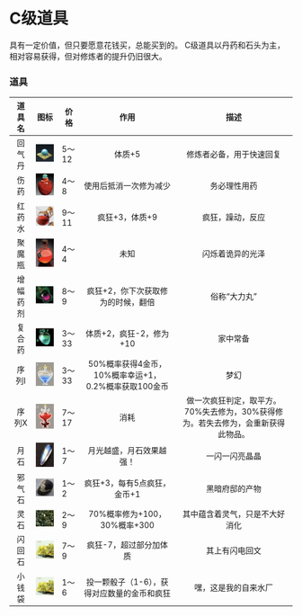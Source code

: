 # C级道具

具有一定价值，但只要愿意花钱买，总能买到的。
C级道具以丹药和石头为主，相对容易获得，但对修炼者的提升仍旧很大。

### 道具

|道具名		|图标																								|价格	|作用												|           描述																	|
| :------:	| :----------------------------------------------------------:										| -----	| :------------------------------------------------:| :----------------------:															|
|  回气丹	| <img src="../img/image-20200318002617845.png" alt="image-20200318002617845" style="width:75px;" />| 5～12	|                       体质+5						| 修炼者必备，用于快速回复															|
|  伤药		| <img src="../img/image-20200318010509264.png" alt="image-20200318010509264" style="width:75px;" />| 4～8	|          使用后抵消一次修为减少					|       务必理性用药																|
|  红药水	| <img src="../img/image-20200318003633495.png" alt="image-20200318003633495" style="width:75px;" />| 9～11	|                   疯狂+3，体质+9					|     疯狂，躁动，反应																|
|  聚魔瓶	| <img src="../img/image-20200318004152309.png" alt="image-20200318004152309" style="width:75px;" />| 4～4	|   未知    	|     闪烁着诡异的光泽																|
|  增幅药剂	| <img src="../img/image-20200318004657045.png" alt="image-20200318004657045" style="width:75px;" />| 8～9	|         疯狂+2，你下次获取修为的时候，翻倍		|      俗称“大力丸”																|
|  复合药	| <img src="../img/image-20200318005224528.png" alt="image-20200318005224528" style="width:75px;" />| 3～33	|              体质+2，疯狂-2，修为+10				|      家中常备																		|
|  序列I	| <img src="../img/image-20200318005943956.png" alt="image-20200318005943956" style="width:75px;" />| 3～33	| 50%概率获得4金币，10%概率幸运+1，0.2%概率获取100金币|           梦幻																	|
|  序列X	| <img src="../img/image-20200318010744032.png" alt="image-20200318010744032" style="width:75px;" />| 7～17																								|  消耗	|做一次疯狂判定，取平方。70%失去修为，30%获得修为。若失去修为，会重新获得此物品。|           诱惑																	|
| 月石		| <img src="../img/image-20200318011118476.png" alt="image-20200318011118476" style="width:75px;" />| 1～7	| 月光越盛，月石效果越强！|  一闪一闪亮晶晶																	|
| 邪气石	| <img src="../img/image-20200318011925063.png" alt="image-20200318011925063" style="width:75px;" />| 1～2	|              疯狂+3，每有5点疯狂，金币+1			| 黑暗府邸的产物																	|
| 灵石		| <img src="../img/image-20200318093547129.png" alt="image-20200318011925063" style="width:75px;" />| 2～9	|              70%概率修为+100，30%概率+300					| 其中蕴含着灵气，只是不大好消化													|
| 闪回石	| <img src="../img/image-20200318094150985.png" alt="image-20200318011925063" style="width:75px;" />| 7～9	|              疯狂-7，超过部分加体质				| 其上有闪电回文																	|
| 小钱袋	| <img src="../img/image-20200318094150985.png" alt="image-20200318011925063" style="width:75px;" />| 1～6	|              投一颗骰子（1-6），获得对应数量的金币和疯狂				| 嘿，这是我的自来水厂																	|




